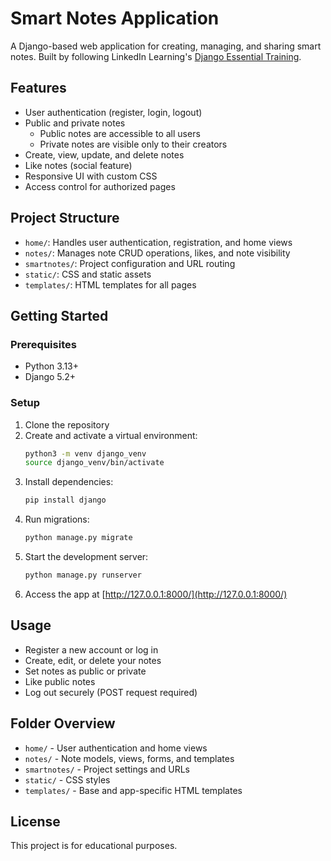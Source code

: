 # Smart Notes Application

A Django-based web application for creating, managing, and sharing smart notes. Built by following LinkedIn Learning's [Django Essential Training](https://www.linkedin.com/learning/django-essential-training-25094632).

## Features
- User authentication (register, login, logout)
- Public and private notes
  - Public notes are accessible to all users
  - Private notes are visible only to their creators
- Create, view, update, and delete notes
- Like notes (social feature)
- Responsive UI with custom CSS
- Access control for authorized pages

## Project Structure
- `home/`: Handles user authentication, registration, and home views
- `notes/`: Manages note CRUD operations, likes, and note visibility
- `smartnotes/`: Project configuration and URL routing
- `static/`: CSS and static assets
- `templates/`: HTML templates for all pages

## Getting Started

### Prerequisites
- Python 3.13+
- Django 5.2+

### Setup
1. Clone the repository
2. Create and activate a virtual environment:
   ```sh
   python3 -m venv django_venv
   source django_venv/bin/activate
   ```
3. Install dependencies:
   ```sh
   pip install django
   ```
4. Run migrations:
   ```sh
   python manage.py migrate
   ```
5. Start the development server:
   ```sh
   python manage.py runserver
   ```
6. Access the app at [http://127.0.0.1:8000/](http://127.0.0.1:8000/)

## Usage
- Register a new account or log in
- Create, edit, or delete your notes
- Set notes as public or private
- Like public notes
- Log out securely (POST request required)

## Folder Overview
- `home/` - User authentication and home views
- `notes/` - Note models, views, forms, and templates
- `smartnotes/` - Project settings and URLs
- `static/` - CSS styles
- `templates/` - Base and app-specific HTML templates

## License
This project is for educational purposes.
